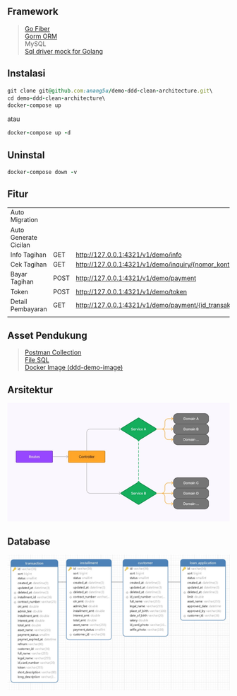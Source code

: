 ## Framework

> [Go Fiber](https://docs.gofiber.io/)\
> [Gorm ORM](https://gorm.io/docs/)\
> MySQL\
> [Sql driver mock for Golang](https://github.com/DATA-DOG/go-sqlmock)

## Instalasi

```ruby
git clone git@github.com:anang5u/demo-ddd-clean-architecture.git\
cd demo-ddd-clean-architecture\
docker-compose up
```

atau

```ruby
docker-compose up -d
```

## Uninstal

```ruby
docker-compose down -v
```

## Fitur

|       | | |
| ----------- | ----------- |---|
| Auto Migration  | | |
| Auto Generate Cicilan | | |
| Info Tagihan | GET| http://127.0.0.1:4321/v1/demo/info |
| Cek Tagihan| GET| http://127.0.0.1:4321/v1/demo/inquiry/{nomor_kontrak} |
| Bayar Tagihan| POST| http://127.0.0.1:4321/v1/demo/payment |
| Token| POST| http://127.0.0.1:4321/v1/demo/token |
| Detail Pembayaran| GET| http://127.0.0.1:4321/v1/demo/payment/{id_transaksi} |
|       | | |

## Asset Pendukung

> [Postman Collection](assets/DDD-Demo.postman_collection.json)\
> [File SQL](assets/db_demo.sql)\
> [Docker Image (ddd-demo-image)](https://hub.docker.com/r/anangsu13/ddd-demo-image)

## Arsitektur
![arsitektur aplikasi](assets/diagram-architecture.jpg)

## Database
![design database](assets/Database-ER-Diagram.jpg)